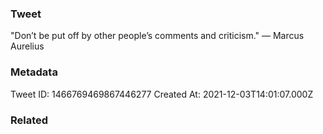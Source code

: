 ### Tweet
"Don’t be put off by other people’s comments and criticism." — Marcus Aurelius

### Metadata
Tweet ID: 1466769469867446277
Created At: 2021-12-03T14:01:07.000Z

### Related

